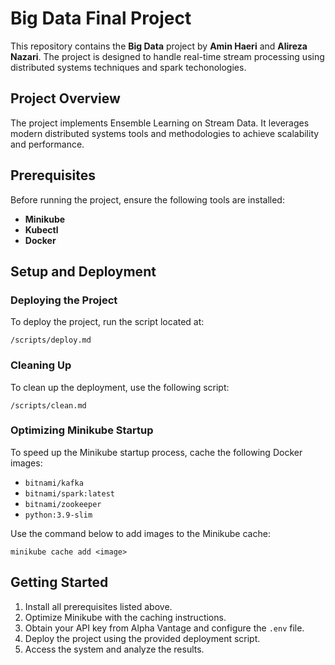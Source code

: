 # Big Data Final Project

This repository contains the **Big Data** project by **Amin Haeri** and **Alireza Nazari**. The project is designed to handle real-time stream processing using distributed systems techniques and spark techonologies.

## Project Overview

The project implements Ensemble Learning on Stream Data. It leverages modern distributed systems tools and methodologies to achieve scalability and performance.

## Prerequisites

Before running the project, ensure the following tools are installed:

- **Minikube**
- **Kubectl**
- **Docker**

## Setup and Deployment

### Deploying the Project
To deploy the project, run the script located at:
```
/scripts/deploy.md
```

### Cleaning Up
To clean up the deployment, use the following script:
```
/scripts/clean.md
```

### Optimizing Minikube Startup
To speed up the Minikube startup process, cache the following Docker images:

- `bitnami/kafka`
- `bitnami/spark:latest`
- `bitnami/zookeeper`
- `python:3.9-slim`

Use the command below to add images to the Minikube cache:
```
minikube cache add <image>
```

## Getting Started

1. Install all prerequisites listed above.
2. Optimize Minikube with the caching instructions.
3. Obtain your API key from Alpha Vantage and configure the `.env` file.
4. Deploy the project using the provided deployment script.
5. Access the system and analyze the results.

